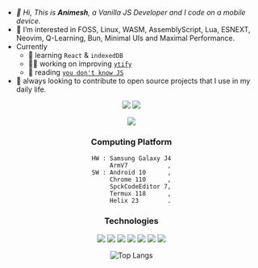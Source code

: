 - *👋 Hi, This is **Animesh**, a Vanilla JS Developer and I code on a mobile device.*
- 💠 I’m interested in FOSS, Linux, WASM, AssemblyScript, Lua, ESNEXT, Neovim, Q-Learning, Bun, Minimal UIs and Maximal Performance.
- Currently
  - 🌱 learning `React` & `indexedDB`
  - 👨‍🏭 working on improving [`ytify`](https://github.com/n-ce/ytify/)
  - 📖 reading [`you don't know JS`](https://github.com/getify/You-Dont-Know-JS)
- 🤝 always looking to contribute to open source projects that I use in my daily life.

<div align="center">

[![](https://img.shields.io/badge/Telegram-2CA5E0?style=for-the-badge&logo=telegram&logoColor=white)](https://t.me/encetg)
[![](https://img.shields.io/badge/Portfolio-%23121011.svg?style=for-the-badge&logo=github)](https://n-ce.github.io/)

![](https://readme-stats.clckblog.space/api?username=n-ce&hide_title=true&theme=merko&hide_border=true&hide_rank=true&bg_color=0f01&border_radius=10)

### Computing Platform
```
HW : Samsung Galaxy J4
     ArmV7           ,
SW : Android 10      ,
     Chrome 110      ,
     SpckCodeEditor 7,
     Termux 118      ,
     Helix 23        .
```

### Technologies
![](https://img.shields.io/badge/HTML-E34F26?style=for-the-badge&logo=html5&logoColor=white)
![](https://img.shields.io/badge/CSS-1572B6?style=for-the-badge&logo=css3&logoColor=white)
![](https://img.shields.io/badge/JavaScript-F7DF1E?style=for-the-badge&logo=javascript&logoColor=black)
![](https://img.shields.io/badge/Netlify-00C7B7?style=for-the-badge&logo=netlify&logoColor=white)
![](https://img.shields.io/badge/Markdown-777777?style=for-the-badge&logo=markdown&logoColor=white)
![](https://img.shields.io/badge/web%20components-orange?style=for-the-badge&logo=webcomponentsdotorg&logoColor=white)
![](https://img.shields.io/badge/node.js-6DA55F?style=for-the-badge&logo=node.js&logoColor=white)


![Top Langs](https://readmestats.999857.xyz/api/top-langs/?username=n-ce&langs_count=8&layout=compact&theme=shades-of-purple&bg_color=00f1&hide_border=true&hide_title=true&border_radius=10)

</div>

<!---
n-ce/n-ce is a ✨ special ✨ repository because its `README.md` (this file) appears on your GitHub profile.
You can click the Preview link to take a look at your changes.
--->
